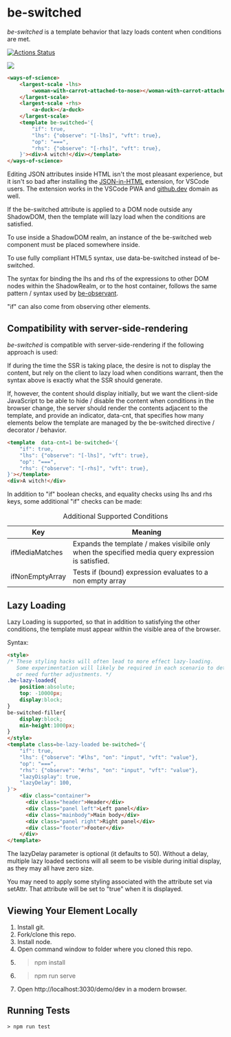 # be-switched 

*be-switched* is a template behavior that lazy loads content when conditions are met.

[![Actions Status](https://github.com/bahrus/be-switched/workflows/CI/badge.svg)](https://github.com/bahrus/be-switched/actions?query=workflow%3ACI)

<a href="https://nodei.co/npm/be-switched/"><img src="https://nodei.co/npm/be-switched.png"></a>

```html
<ways-of-science>
    <largest-scale -lhs>
        <woman-with-carrot-attached-to-nose></woman-with-carrot-attached-to-nose>
    </largest-scale>
    <largest-scale -rhs>
        <a-duck></a-duck>
    </largest-scale>
    <template be-switched='{
        "if": true,
        "lhs": {"observe": "[-lhs]", "vft": true},
        "op": "===",
        "rhs": {"observe": "[-rhs]", "vft": true},
    }'><div>A witch!</div></template>
</ways-of-science>
```

Editing JSON attributes inside HTML isn't the most pleasant experience, but it isn't so bad after installing the [JSON-in-HTML](https://marketplace.visualstudio.com/items?itemName=andersonbruceb.json-in-html) extension, for VSCode users.  The extension works in the VSCode PWA and [github.dev](https://github.dev/bahrus/be-switched) domain as well.


If the be-switched attribute is applied to a DOM node outside any ShadowDOM, then the template will lazy load when the conditions are satisfied.

To use inside a ShadowDOM realm, an instance of the be-switched web component must be placed somewhere inside.

To use fully compliant HTML5 syntax, use data-be-switched instead of be-switched.

The syntax for binding the lhs and rhs of the expressions to other DOM nodes within the ShadowRealm, or to the host container, follows the same pattern / syntax used by [be-observant](https://github.com/bahrus/be-observant#syntax-in-depth).

"if" can also come from observing other elements.

## Compatibility with server-side-rendering

*be-switched* is compatible with server-side-rendering if the following approach is used:

If during the time the SSR is taking place, the desire is not to display the content, but rely on the client to lazy load when conditions warrant, then the syntax above is exactly what the SSR should generate.

If, however, the content should display initially, but we want the client-side JavaScript to be able to hide / disable the content when conditions in the browser change, the server should render the contents adjacent to the template, and provide an indicator, data-cnt, that specifies how many elements below the template are managed by the be-switched directive / decorator / behavior.

```html
<template  data-cnt=1 be-switched='{
    "if": true,
    "lhs": {"observe": "[-lhs]", "vft": true},
    "op": "===",
    "rhs": {"observe": "[-rhs]", "vft": true},
}'></template>
<div>A witch!</div>
```

In addition to "if" boolean checks, and equality checks using lhs and rhs keys, some additional "if" checks can be made:

<table>
    <caption>Additional Supported Conditions
    <thead>
        <tr>
            <th>Key</th>
            <th>Meaning</th>
        </tr>
    </thead>
    <tbody>
        <tr>
            <td>ifMediaMatches</td>
            <td>Expands the template / makes visibile only when the specified media query expression is satisfied.</td>
        </tr>
        <tr>
            <td>ifNonEmptyArray</td>
            <td>Tests if (bound) expression evaluates to a non empty array</td>
        </tr>
    </tbody>
</table>

## Lazy Loading 

Lazy Loading is supported, so that in addition to satisfying the other conditions, the template must appear within the visible area of the browser.

Syntax:

```html
<style>
/* These styling hacks will often lead to more effect lazy-loading.
   Some experimentation will likely be required in each scenario to determine whether these settings help / hurt
   or need further adjustments. */
.be-lazy-loaded{
    position:absolute;
    top: -10000px;
    display:block;
}
be-switched-filler{
    display:block;
    min-height:1000px;
}
</style>
<template class=be-lazy-loaded be-switched='{
    "if": true,
    "lhs": {"observe": "#lhs", "on": "input", "vft": "value"},
    "op": "===",
    "rhs": {"observe": "#rhs", "on": "input", "vft": "value"},
    "lazyDisplay": true,
    "lazyDelay": 100,
}'>
    <div class="container">
      <div class="header">Header</div>
      <div class="panel left">Left panel</div>
      <div class="mainbody">Main body</div>
      <div class="panel right">Right panel</div>
      <div class="footer">Footer</div>
    </div>
</template>
```

The lazyDelay parameter is optional (it defaults to 50).  Without a delay, multiple lazy loaded sections will all seem to be visible during initial display, as they may all have zero size.

You may need to apply some styling associated with the attribute set via setAttr.  That attribute will be set to "true" when it is displayed.

## Viewing Your Element Locally

1.  Install git.
2.  Fork/clone this repo.
3.  Install node.
4.  Open command window to folder where you cloned this repo.
5.  > npm install
6.  > npm run serve
7.  Open http://localhost:3030/demo/dev in a modern browser.

## Running Tests

```
> npm run test
```
